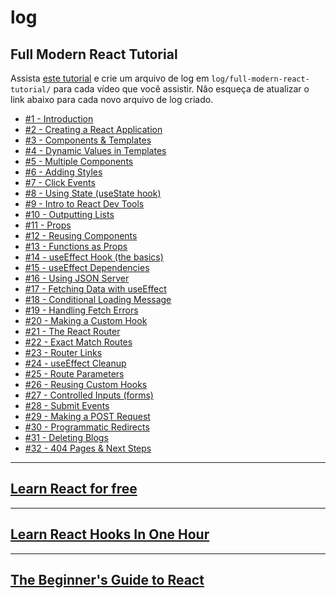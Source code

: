 # log

## Full Modern React Tutorial

Assista [este tutorial](https://www.youtube.com/playlist?list=PL4cUxeGkcC9gZD-Tvwfod2gaISzfRiP9d) e crie um arquivo de log em `log/full-modern-react-tutorial/` para cada vídeo que você assistir. Não esqueça de atualizar o link abaixo para cada novo arquivo de log criado.

- [#1 - Introduction](./log/full-modern-react-tutorial/01.md)
- [#2 - Creating a React Application]()
- [#3 - Components & Templates]()
- [#4 - Dynamic Values in Templates]()
- [#5 - Multiple Components]()
- [#6 - Adding Styles]()
- [#7 - Click Events]()
- [#8 - Using State (useState hook)]()
- [#9 - Intro to React Dev Tools]()
- [#10 - Outputting Lists]()
- [#11 - Props]()
- [#12 - Reusing Components]()
- [#13 - Functions as Props]()
- [#14 - useEffect Hook (the basics)]()
- [#15 - useEffect Dependencies]()
- [#16 - Using JSON Server]()
- [#17 - Fetching Data with useEffect]()
- [#18 - Conditional Loading Message]()
- [#19 - Handling Fetch Errors]()
- [#20 - Making a Custom Hook]()
- [#21 - The React Router]()
- [#22 - Exact Match Routes]()
- [#23 - Router Links]()
- [#24 - useEffect Cleanup]()
- [#25 - Route Parameters]()
- [#26 - Reusing Custom Hooks]()
- [#27 - Controlled Inputs (forms)]()
- [#28 - Submit Events]()
- [#29 - Making a POST Request]()
- [#30 - Programmatic Redirects]()
- [#31 - Deleting Blogs]()
- [#32 - 404 Pages & Next Steps]()

---

## [Learn React for free](https://scrimba.com/learn/learnreact)

---

## [Learn React Hooks In One Hour](https://scrimba.com/learn/reacthooks)

---

## [The Beginner's Guide to React](https://egghead.io/courses/the-beginner-s-guide-to-react)
